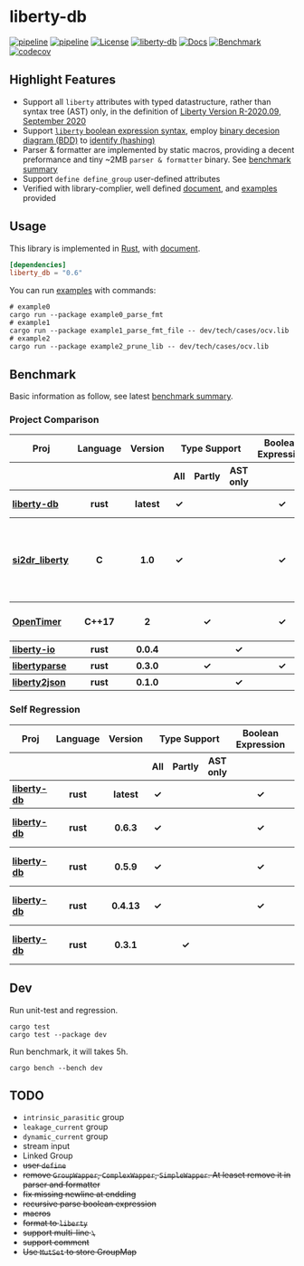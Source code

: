 # liberty-db

[![pipeline](https://github.com/zao111222333/liberty-db/actions/workflows/build.yml/badge.svg?branch=master)](https://github.com/zao111222333/liberty-db/actions/workflows/build.yml)
[![pipeline](https://github.com/zao111222333/liberty-db/actions/workflows/bench_deploy.yml/badge.svg?branch=master)](https://github.com/zao111222333/liberty-db/actions/workflows/bench_deploy.yml)
[![License](https://img.shields.io/badge/License-MIT-blue.svg)](https://opensource.org/licenses/MIT)
[![liberty-db](https://shields.io/crates/v/liberty-db.svg?style=flat-square&label=liberty-db)](https://crates.io/crates/liberty-db)
[![Docs](https://docs.rs/liberty-db/badge.svg)](https://docs.rs/liberty-db)
[![Benchmark](https://img.shields.io/badge/Benchmark-8A2BE2)](https://zao111222333.github.io/liberty-db/bench)
[![codecov](https://codecov.io/github/zao111222333/liberty-db/graph/badge.svg?token=AI2BVDIFOI)](https://codecov.io/github/zao111222333/liberty-db)

## Highlight Features

+ Support all `liberty` attributes with typed datastructure, rather than syntax tree (AST) only, in the definition of [Liberty Version R-2020.09, September 2020](https://zao111222333.github.io/liberty-db/2020.09/reference_manual.pdf)
+ Support [`liberty` boolean expression syntax](https://zao111222333.github.io/liberty-db/2020.09/reference_manual.html?field=test&bgn=132.36+132.41&end=132.38+133.13), employ [binary decesion diagram (BDD)](https://github.com/sybila/biodivine-lib-bdd) to [identify (hashing)](https://docs.rs/liberty-db/latest/liberty_db/expression/struct.IdBooleanExpression.html)
+ Parser & formatter are implemented by static macros, providing a decent preformance and tiny ~2MB `parser & formatter` binary. See [benchmark summary](https://zao111222333.github.io/liberty-db/bench)
+ Support `define define_group` user-defined attributes
+ Verified with library-complier, well defined [document](https://docs.rs/liberty-db/latest/liberty_db/library/struct.Library.html), and [examples](examples) provided

## Usage

This library is implemented in [Rust](https://doc.rust-lang.org/book/ch01-00-getting-started.html), with [document](https://docs.rs/liberty-db).

```toml
[dependencies]
liberty_db = "0.6"
```

You can run [examples](examples) with commands:

``` shell
# example0
cargo run --package example0_parse_fmt
# example1
cargo run --package example1_parse_fmt_file -- dev/tech/cases/ocv.lib
# example2
cargo run --package example2_prune_lib -- dev/tech/cases/ocv.lib
```

## Benchmark
Basic information as follow, see latest [benchmark summary](https://zao111222333.github.io/liberty-db/bench).

### Project Comparison
<div class="info-table"><table><thead><tr><th style="font-weight:bold;">Proj</th><th style="font-weight:bold;">Language</th><th style="font-weight:bold;">Version</th><th colspan="3" style="text-align:center;font-weight:bold;">Type Support</th><th style="font-weight:bold;">Boolean Expression</th><th style="font-weight:bold;">Comment</th></tr><tr><th></th><th></th><th></th><th>All</th><th>Partly</th><th>AST only</th><th></th><th></th></tr></thead><tbody><tr><th style="text-align:left;padding-left:5px"><a href="https://crates.io/crates/liberty-db">liberty-db</a></th><th>rust</th><th>latest</th><th>✓</th><th></th><th></th><th>✓</th><th>current version</th></tr><tr><th style="text-align:left;padding-left:5px"><a href="https://github.com/csguth/LibertyParser">si2dr_liberty</a></th><th>C</th><th>1.0</th><th>✓</th><th></th><th></th><th>✓</th><th>Synopsys's version at 2005, many attributes are not supported</th></tr><tr><th style="text-align:left;padding-left:5px"><a href="https://github.com/OpenTimer/OpenTimer/tree/a57d03b39886c1e2f113c1a893f5b3fad9199a52">OpenTimer</a></th><th>C++17</th><th>2</th><th></th><th>✓</th><th></th><th>✓</th><th>STA tool's liberty component</th></tr><tr><th style="text-align:left;padding-left:5px"><a href="https://crates.io/crates/liberty-io">liberty-io</a></th><th>rust</th><th>0.0.4</th><th></th><th></th><th>✓</th><th></th><th></th></tr><tr><th style="text-align:left;padding-left:5px"><a href="https://crates.io/crates/libertyparse">libertyparse</a></th><th>rust</th><th>0.3.0</th><th></th><th>✓</th><th></th><th>✓</th><th></th></tr><tr><th style="text-align:left;padding-left:5px"><a href="https://github.com/erihsu/liberty2json/tree/7d0a4f233f143fce9c2844208f4d48033622d93f">liberty2json</a></th><th>rust</th><th>0.1.0</th><th></th><th></th><th>✓</th><th></th><th></th></tr></tbody></table></div>

### Self Regression
<div class="info-table"><table><thead><tr><th style="font-weight:bold;">Proj</th><th style="font-weight:bold;">Language</th><th style="font-weight:bold;">Version</th><th colspan="3" style="text-align:center;font-weight:bold;">Type Support</th><th style="font-weight:bold;">Boolean Expression</th><th style="font-weight:bold;">Comment</th></tr><tr><th></th><th></th><th></th><th>All</th><th>Partly</th><th>AST only</th><th></th><th></th></tr></thead><tbody><tr><th style="text-align:left;padding-left:5px"><a href="https://crates.io/crates/liberty-db">liberty-db</a></th><th>rust</th><th>latest</th><th>✓</th><th></th><th></th><th>✓</th><th>current version</th></tr><tr><th style="text-align:left;padding-left:5px"><a href="https://crates.io/crates/liberty-db/0.6.3">liberty-db</a></th><th>rust</th><th>0.6.3</th><th>✓</th><th></th><th></th><th>✓</th><th>published at 2024-09-07</th></tr><tr><th style="text-align:left;padding-left:5px"><a href="https://crates.io/crates/liberty-db/0.5.9">liberty-db</a></th><th>rust</th><th>0.5.9</th><th>✓</th><th></th><th></th><th>✓</th><th>published at 2024-08-27</th></tr><tr><th style="text-align:left;padding-left:5px"><a href="https://crates.io/crates/liberty-db/0.4.13">liberty-db</a></th><th>rust</th><th>0.4.13</th><th>✓</th><th></th><th></th><th>✓</th><th>published at 2024-08-13</th></tr><tr><th style="text-align:left;padding-left:5px"><a href="https://crates.io/crates/liberty-db/0.3.1">liberty-db</a></th><th>rust</th><th>0.3.1</th><th></th><th>✓</th><th></th><th></th><th>published at 2023-08-03</th></tr></tbody></table></div>

## Dev

Run unit-test and regression.

```shell
cargo test
cargo test --package dev
```

Run benchmark, it will takes 5h.

```shell
cargo bench --bench dev
```

## TODO

+ `intrinsic_parasitic` group
+ `leakage_current` group
+ `dynamic_current` group
+ stream input
+ Linked Group
+ ~~user `define`~~
+ ~~remove `GroupWapper`, `ComplexWapper`, `SimpleWapper`. At leaset remove it in parser and formatter~~
+ ~~fix missing newline at endding~~
+ ~~recursive parse boolean expression~~
+ ~~macros~~
+ ~~format to `liberty`~~
+ ~~support multi-line `\`~~
+ ~~support comment~~
+ ~~Use `MutSet` to store GroupMap~~
